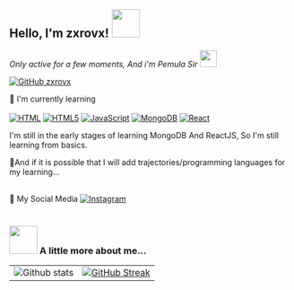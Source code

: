 <h2> Hello, I'm zxrovx! <img src="https://media.giphy.com/media/mGcNjsfWAjY5AEZNw6/giphy.gif" width="50"></h2>
<p><em>Only active for a few moments, And i'm Pemula Sir <img src="https://media.giphy.com/media/WUlplcMpOCEmTGBtBW/giphy.gif" width="30"> 
</em></p>

[![GitHub zxrovx](https://img.shields.io/github/followers/zxrovx?label=follow&style=social)](https://github.com/zxrovx)

:page_with_curl: I'm currently learning
<br><br>
[![HTML](https://img.shields.io/badge/HTML-239120?style=for-the-badge&logo=html5&logoColor=white)](https://www.w3.org/html/)
[![HTML5](https://img.shields.io/badge/HTML5-E34F26?style=for-the-badge&logo=html5&logoColor=white)](https://www.w3.org/html/)
[![JavaScript](https://img.shields.io/badge/JavaScript-F7DF1E?style=for-the-badge&logo=javascript&logoColor=black)](https://www.javascript.com/)
[![MongoDB](https://img.shields.io/badge/MongoDB-4EA94B?style=for-the-badge&logo=mongodb&logoColor=white)](https://www.mongodb.com/)
[![React](https://img.shields.io/badge/React-20232A?style=for-the-badge&logo=react&logoColor=61DAFB)](https://reactjs.org/)
<p align="left">I'm still in the early stages of learning MongoDB And ReactJS, So I'm still learning from basics.</p>

:paperclip:And if it is possible that I will add trajectories/programming languages ​​for my learning...
<br><br>

:iphone: My Social Media
[![Instagram](https://img.shields.io/badge/Instagram-E4405F?style=for-the-badge&logo=instagram&logoColor=white)](https://www.instagram.com/zxrovxin)
<br><br>
### <img src="https://media.giphy.com/media/VgCDAzcKvsR6OM0uWg/giphy.gif" width="50"> A little more about me...  


|                                                                                                           |                                                                                                                                                                                                                                                                       |
| --------------------------------------------------------------------------------------------------------- | ----------------------------------------------------------------------------------------------------------------------------------------------------------------------------------------------------------------------------------------------------------------------|
| ![Github stats](https://github-readme-stats.vercel.app/api?username=zxrovx&show_icons=true&title_color=ffffff&icon_color=bb2acf&text_color=daf7dc&bg_color=151515) |[![GitHub Streak](http://github-readme-streak-stats.herokuapp.com?user=zxrovx&theme=dark&hide_border=true&date_format=j%20M%5B%20Y%5D&ring=FFFFFF&currStreakLabel=FFFFFF)](https://git.io/streak-stats) |
